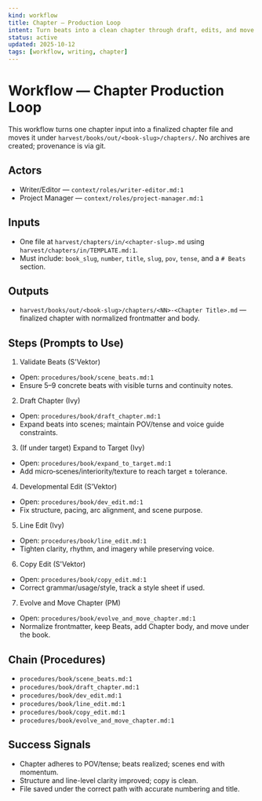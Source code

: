 ```yaml
---
kind: workflow
title: Chapter — Production Loop
intent: Turn beats into a clean chapter through draft, edits, and move into the book’s chapters folder
status: active
updated: 2025-10-12
tags: [workflow, writing, chapter]
---
```


# Workflow — Chapter Production Loop

This workflow turns one chapter input into a finalized chapter file and moves it under `harvest/books/out/<book-slug>/chapters/`. No archives are created; provenance is via git.

## Actors
- Writer/Editor — `context/roles/writer-editor.md:1`
- Project Manager — `context/roles/project-manager.md:1`

## Inputs
- One file at `harvest/chapters/in/<chapter-slug>.md` using `harvest/chapters/in/TEMPLATE.md:1`.
- Must include: `book_slug`, `number`, `title`, `slug`, `pov`, `tense`, and a `# Beats` section.

## Outputs
- `harvest/books/out/<book-slug>/chapters/<NN>-<Chapter Title>.md` — finalized chapter with normalized frontmatter and body.

## Steps (Prompts to Use)

1) Validate Beats (S'Vektor)
- Open: `procedures/book/scene_beats.md:1`
- Ensure 5–9 concrete beats with visible turns and continuity notes.

2) Draft Chapter (Ivy)
- Open: `procedures/book/draft_chapter.md:1`
- Expand beats into scenes; maintain POV/tense and voice guide constraints.

3) (If under target) Expand to Target (Ivy)
- Open: `procedures/book/expand_to_target.md:1`
- Add micro‑scenes/interiority/texture to reach target ± tolerance.

4) Developmental Edit (S'Vektor)
- Open: `procedures/book/dev_edit.md:1`
- Fix structure, pacing, arc alignment, and scene purpose.

5) Line Edit (Ivy)
- Open: `procedures/book/line_edit.md:1`
- Tighten clarity, rhythm, and imagery while preserving voice.

6) Copy Edit (S'Vektor)
- Open: `procedures/book/copy_edit.md:1`
- Correct grammar/usage/style, track a style sheet if used.

7) Evolve and Move Chapter (PM)
- Open: `procedures/book/evolve_and_move_chapter.md:1`
- Normalize frontmatter, keep Beats, add Chapter body, and move under the book.

## Chain (Procedures)
- `procedures/book/scene_beats.md:1`
- `procedures/book/draft_chapter.md:1`
- `procedures/book/dev_edit.md:1`
- `procedures/book/line_edit.md:1`
- `procedures/book/copy_edit.md:1`
- `procedures/book/evolve_and_move_chapter.md:1`

## Success Signals
- Chapter adheres to POV/tense; beats realized; scenes end with momentum.
- Structure and line-level clarity improved; copy is clean.
- File saved under the correct path with accurate numbering and title.
